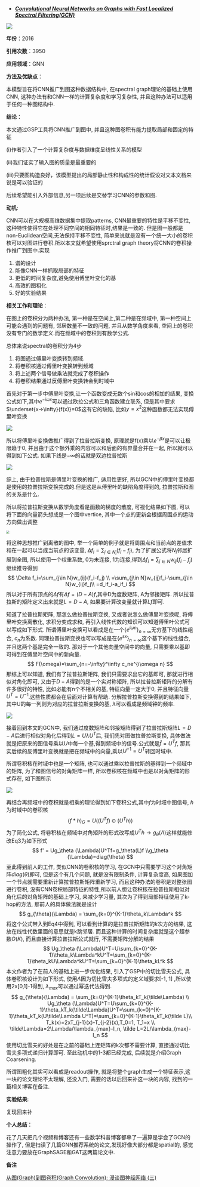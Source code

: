 + ***[Convolutional Neural Networks on Graphs with Fast Localized Spectral Filtering(GCN)](https://proceedings.neurips.cc/paper/2016/hash/04df4d434d481c5bb723be1b6df1ee65-Abstract.html)***   

![](https://paperrecord.oss-cn-shanghai.aliyuncs.com/202205141542274.PNG)

**年份**：2016  

**引用次数**：3950  

**应用领域**：GNN  

**方法及优缺点**：

本模型旨在将CNN推广到图这种数据结构中, 在spectral graph理论的基础上使用CNN, 这种办法有和CNN一样的计算复杂度和学习复杂性, 并且这种办法可以适用于任何一种图结构中.

**结论**：

本文通过GSP工具将CNN推广到图中, 并且这种图卷积有能力提取局部和固定的特征

(i)作者引入了一个计算复杂度与数据维度呈线性关系的模型

(ii)我们证实了输入图的质量是最重要的

(iii)只要图构造良好，该模型提出的局部静止性和构成性的统计假设对文本文档来说是可以验证的

后续希望能引入外部信息,另一项后续是交替学习CNN的参数和图.

**动机**:  

CNN可以在大规模高维数据集中提取patterns, CNN最重要的特性是平移不变性, 这种特性使得它在处理不同空间的相同特征时,结果是一致的. 但是图一般都是non-Euclidean空间,无法保持平移不变性, 简单来说就是没有一个统一大小的卷积核可以对图进行卷积.所以本文就希望使用sprctral graph theory将CNN的卷积操作推广到图中.实现

1. 谱的设计
2. 能像CNN一样抓取局部的特征
3. 更低的时间复杂度,避免使用傅里叶变化的基
4. 高效的图粗化
5. 好的实验结果

**相关工作和理论**：

在图上的卷积分为两种办法, 第一种是在空间上,第二种是在频域中, 第一种空间上可能会遇到的问题有,  邻居数量不一致的问题, 并且从数学角度来看, 空间上的卷积没有专门的数学定义.而在频域中的卷积则有数学公式.

总体来说spectral的卷积分为4步

1. 将图通过傅里叶变换转到频域.
2. 将卷积核通过傅里叶变换转到频域
3. 将上述两个信号做乘法就完成了卷积操作
4. 将卷积结果通过反傅里叶变换转会到时域中

首先对于第一步中傅里叶变换,让一个函数变成无数个sin和cos的相加的结果, 变换公式如下,其中$e^{-i\omega x}$可以通过欧拉公式和三角函数建立联系, 但是其中要求$\underset{x->\infty}{f(x)}=0$这有它的缺陷, 比如$y=x^2$这种函数都无法实现傅里叶变换

![](https://paperrecord.oss-cn-shanghai.aliyuncs.com/202205141607263.svg)

所以将傅里叶变换做推广得到了拉普拉斯变换, 原理就是f(x)乘以$e^{-\beta x}$是可以让极限趋于0, 并且由于这个额外乘的内容可以和后面的有界量合并在一起, 所以就可以得到如下公式. 如果下线是$-\infty$的话就是双边拉普拉斯

![](https://paperrecord.oss-cn-shanghai.aliyuncs.com/202205141614805.svg)

综上, 由于拉普拉斯是傅里叶变换的推广, 适用性更好, 所以GCN中的傅里叶变换都是使用的拉普拉斯变换完成的.但是这是从傅里叶的缺陷角度得到的, 拉普拉斯和图的关系是什么.

所以将拉普拉斯变换从数学角度看是函数的梯度的散度, 可视化结果如下图, 可以将下面的向量箭头想成是一个图中vertice, 其中一个点的更新会根据周围点的运动方向做出调整

<img src="https://paperrecord.oss-cn-shanghai.aliyuncs.com/202205141619902.PNG" style="zoom:50%;" />

将这种思想推广到离散的图中, 举一个简单的例子就是将周围点和当前点的差值求和在一起可以当成当前点的该变量, $\Delta f_i=\sum_{j\in N_i}(f_i-f_j)$, 为了扩展公式将$N_i$邻居扩展到全图, 所以使用一个权重系数, 0为未连接, 1为连接,得到$\Delta f_i=\sum_{j\in N}w_{ij}(f_i-f_j)$继续推导得到
$$
\Delta f_i=\sum_{j\in N}w_{ij}(f_i-f_j) \\
=\sum_{j\in N}w_{ij}f_i-\sum_{j\in N}w_{ij}f_j\\
=d_if_i-a_if_i
$$
所以对于所有顶点的$\Delta f$有$\Delta f=(D-A)f$,其中D为度数矩阵, A为邻接矩阵. 所以拉普拉斯的矩阵定义出来就是$L=D-A$, 如果要计算改变量就计算$Lf$即可. 

知道了拉普拉斯矩阵, 那怎么做拉普拉斯变换, 又或者说怎么做傅里叶变换呢, 将傅里叶变换离散化, 求积分变成求和, 再引入线性代数的知识可以知道傅里叶公式可以写成如下形式. 所谓傅里叶变换可以看成是在一个$\{e^{i\omega n}\}_{n=\infty}$无穷基下的线性组合, $c_n$为系数. 同理拉普拉斯变换也可以写成是在$\{e^{sx}\}_{n=\infty}$这个基下的线性组合, 并且这两个基是完全一致的. 那对于一个其他向量空间中的向量, 只需要乘以基即可得到在傅里叶空间中的新向量.
$$
F(\omega)=\sum_{n=-\infty}^\infty c_ne^{i\omega n}
$$
那综上可以知道, 我们有了拉普拉斯矩阵, 我们只需要求出它的基即可, 那就进行相似对角化即可, 又由于$D-A$得到的是一个实对称矩阵, 所以拉普拉斯矩阵的分解有许多很好的特性, 比如必能有n个不相关的基, 特征向量一定大于0, 并且特征向量$U^T=U^{-1}$.这些性质都会在后面对计算有帮助. 分解拉普拉斯变换得到的结果如下, 其中U的每一列则为对应的拉普拉斯变换的基, $\lambda$可以看成是频域钟的频率.	

![](https://paperrecord.oss-cn-shanghai.aliyuncs.com/202205141649358.svg)

接着回到本文的GCN中, 我们通过度数矩阵和邻接矩阵得到了拉普拉斯矩阵$L=D-A$后进行相似对角化后得到$L=U\lambda U^T$后, 我们先对图做拉普拉斯变换, 具体做法就是把原来的图信号乘以$U$中每一个基,得到频域中的信号.公式就是$\hat{f}=U^Tf$, 那其实后续的反傅里叶变换就是把在频域中的向量,乘以$U^{-1}=U^T$转回时域中.

所谓卷积核在时域中也是一个矩阵, 也可以通过乘以拉普拉斯的基得到一个频域中的矩阵, 为了和图信号的对角矩阵一样, 所以卷积核在频域中也是以对角矩阵的形式存在, 如下图所示

![](https://paperrecord.oss-cn-shanghai.aliyuncs.com/202205141701390.svg)

再结合再频域中的卷积就是相乘的理论得到如下卷积公式,其中$f$为时域中图信号, $h$为时域中的卷积核
$$
(f * h)_G=U((U^Tf)\odot(U^Th))
$$
为了简化公式, 将卷积核在频域中对角矩阵的形式改写成$U^Th\to g_\theta (\Lambda)$这样就能修改Eq3为如下形式
$$
f' = Ug_\theta (\Lambda)U^Tf=g_\theta(L)f \\g_\theta (\Lambda)=diag(\theta)
$$
至此得到前人的工作, 类似CNN的卷积核的学习, 在GCN中只需要学习这个对角矩阵$diag(\theta)$即可, 但是这个有几个问题, 就是没有限制条件, 计算复杂度高, 如果图加一个节点就需要重新计算拉普拉斯矩阵重新学习, 而且这种办法的卷积是对整张图进行卷积, 没有CNN卷积局部特征的特性,所以前人想让卷积核在拉普拉斯相似对角化后的对角矩阵的基础上学习, 来减少学习量, 其次为了得到局部特征使用了k-hop的方法, 那前人的具体做法就是设计
$$
g_{\theta}(\Lambda) = \sum_{k=0}^{K-1}\theta_k\Lambda^k
$$
将这个公式带入到Eq4中得到, 可以看到计算的是拉普拉斯矩阵的$k$次方的结果, 这放在线性代数里面的意思就是k跳邻居. 而且这种计算的时间复杂度就是这个超参数$O(K)$, 而且直接计算拉普拉斯公式就行, 不需要矩阵分解的结果
$$
Ug_\theta (\Lambda)U^T=U\sum_{k=0}^{K-1}\theta_k\Lambda^kU^T=\sum_{k=0}^{K-1}\theta_kU\Lambda^kU^T=\sum_{k=0}^{K-1}\theta_kL^k
$$
本文作者为了在前人的基础上进一步优化结果, 引入了GSP中的切比雪夫公式, 具体卷积核设计为如下形式, 使用$\tilde\Lambda$因为切比雪夫多项式的定义域要求[-1, 1] ,所以使用2x[0,1]-1得到, $\lambda_{max}$可以通过幂迭代法得到.
$$
g_{\theta}(\Lambda) = \sum_{k=0}^{K-1}\theta_kT_k(\tilde\Lambda) \\
Ug_\theta (\Lambda)U^T=U\sum_{k=0}^{K-1}\theta_kT_k(\tilde\Lambda)U^T=\sum_{k=0}^{K-1}\theta_kT_k(U\tilde\Lambda U^T)=\sum_{k=0}^{K-1}\theta_kT_k(\tilde L)\\
T_k(x)=2xT_{j-1}(x)-T_{j-2}(x),T_0=1, T_1=x \\
\tilde\Lambda=2\Lambda/\lambda_{max}-I_n, \tilde L=2L/\lambda_{max}-I_n
$$
使用切比雪夫的好处是在之前的基础上连矩阵的k次都不需要计算, 直接通过切比雪夫多项式递归计算即可. 至此动机中的1-3都已经完成, 后续就是介绍Graph Coarsening.

所谓图粗化其实可以看成是readout操作, 就是将整个graph生成一个特征表示,这一块的论文理论不太理解, 还没入门, 需要的话以后回来补这一块的内容, 找到的一篇相关博客在备注.

**实验结果**:  

复现回来补

**个人总结**：  

花了几天把几个视频和博客还有一些数学科普博客都串了一遍算是学会了GCN的操作了, 但是扫读了几篇GNN推荐系统的论文,发现好像大部分都是spatial的, 感觉注意力要放在GraphSAGE和GAT这两篇论文中.

**备注**  

[从图(Graph)到图卷积(Graph Convolution): 漫谈图神经网络 (三)](https://zhuanlan.zhihu.com/p/108299847)